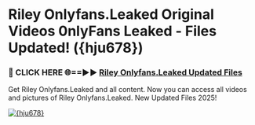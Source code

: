 # Riley Onlyfans.Leaked Original Videos 0nlyFans Leaked - Files Updated! ({hju678})

<h3>🔴 CLICK HERE 🌐==►► <a href="https://tinyurl.com/ms9xzufz" rel="nofollow">Riley Onlyfans.Leaked Updated Files</a></h3>

Get Riley Onlyfans.Leaked and all content. Now you can access all videos and pictures of Riley Onlyfans.Leaked. New Updated Files 2025!

[![{hju678}](https://i.imgur.com/PQ7UWWw.gif)](https://tinyurl.com/ms9xzufz)